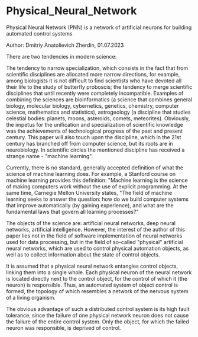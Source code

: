 # Physical_Neural_Network
Physical Neural Network (PNN) is a network of artificial neurons for building automated control systems

Author: Dmitriy Anatolievich Zherdin, 01.07.2023

There are two tendencies in modern science:

The tendency to narrow specialization, which consists in the fact that from scientific disciplines are allocated more narrow directions, for example, among biologists it is not difficult to find scientists who have devoted all their life to the study of butterfly proboscis;
the tendency to merge scientific disciplines that until recently were completely incompatible. Examples of combining the sciences are bioinformatics (a science that combines general biology, molecular biology, cybernetics, genetics, chemistry, computer science, mathematics and statistics), astrogeology (a discipline that studies celestial bodies: planets, moons, asteroids, comets, meteorites). Obviously, the impetus for the unification and specialization of scientific knowledge was the achievements of technological progress of the past and present century.
This paper will also touch upon the discipline, which in the 21st century has branched off from computer science, but its roots are in neurobiology. In scientific circles the mentioned discipline has received a strange name - "machine learning".

Currently, there is no standard, generally accepted definition of what the science of machine learning does. For example, a Stanford course on machine learning provides this definition: "Machine learning is the science of making computers work without the use of explicit programming. At the same time, Carnegie Mellon University states, "The field of machine learning seeks to answer the question: how do we build computer systems that improve automatically (by gaining experience), and what are the fundamental laws that govern all learning processes?"

The objects of the science are: artificial neural networks, deep neural networks, artificial intelligence. However, the interest of the author of this paper lies not in the field of software implementation of neural networks used for data processing, but in the field of so-called "physical" artificial neural networks, which are used to control physical automation objects, as well as to collect information about the state of control objects.

It is assumed that a physical neural network entangles control objects, linking them into a single whole. Each physical neuron of the neural network is located directly next to the control object, for the control of which it (the neuron) is responsible. Thus, an automated system of object control is formed, the topology of which resembles a network of the nervous system of a living organism.

The obvious advantage of such a distributed control system is its high fault tolerance, since the failure of one physical network neuron does not cause the failure of the entire control system. Only the object, for which the failed neuron was responsible, is deprived of control.
